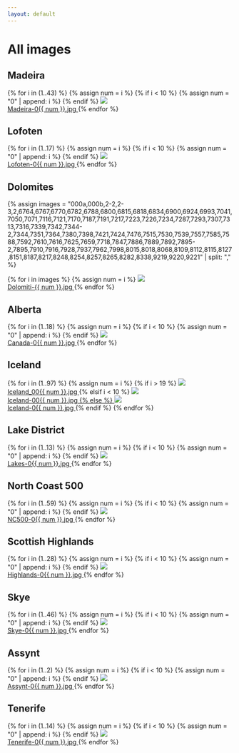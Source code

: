 ```yaml
---
layout: default
---
```


<h1>All images</h1>

<h2>Madeira</h2>

<div class="flex flex-wrap">
  {% for i in (1..43) %}
    {% assign num = i %}
    {% if i < 10 %}
        {% assign num = "0" | append: i %}
    {% endif %}
    <a href="https://mathayward.imgix.net/Madeira-0{{ num }}.jpg" target="_blank" class="w-1/3 p-2">
      <img src="https://mathayward.imgix.net/Madeira-0{{ num }}.jpg?w=600"><br>
      Madeira-0{{ num }}.jpg
    </a>
  {% endfor %}
</div>

<h2>Lofoten</h2>

<div class="flex flex-wrap">
  {% for i in (1..17) %}
    {% assign num = i %}
    {% if i < 10 %}
        {% assign num = "0" | append: i %}
    {% endif %}
    <a href="https://mathayward.imgix.net/Lofoten-0{{ num }}.jpg" target="_blank" class="w-1/3 p-2">
      <img src="https://mathayward.imgix.net/Lofoten-0{{ num }}.jpg?w=600"><br>
      Lofoten-0{{ num }}.jpg
    </a>
  {% endfor %}
</div>

<h2>Dolomites</h2>

<div class="flex flex-wrap">
  {% assign images = "000a,000b,2-2,2-3,2,6764,6767,6770,6782,6788,6800,6815,6818,6834,6900,6924,6993,7041,7050,7071,7116,7121,7170,7187,7191,7217,7223,7226,7234,7287,7293,7307,7313,7316,7339,7342,7344-2,7344,7351,7364,7380,7398,7421,7424,7476,7515,7530,7539,7557,7585,7588,7592,7610,7616,7625,7659,7718,7847,7886,7889,7892,7895-2,7895,7910,7916,7928,7937,7962,7998,8015,8018,8068,8109,8112,8115,8127,8151,8187,8217,8248,8254,8257,8265,8282,8338,9219,9220,9221" | split: "," %}

  {% for i in images %}
    {% assign num = i %}
    <a href="https://mathayward.imgix.net/Dolomiti-{{ num }}.jpg" target="_blank" class="w-1/3 p-2">
      <img src="https://mathayward.imgix.net/Dolomiti-{{ num }}.jpg?w=600"><br>
      Dolomiti-{{ num }}.jpg
    </a>
  {% endfor %}
</div>

<h2>Alberta</h2>

<div class="flex flex-wrap">
  {% for i in (1..18) %}
    {% assign num = i %}
    {% if i < 10 %}
        {% assign num = "0" | append: i %}
    {% endif %}
    <a href="https://mathayward.imgix.net/Canada-0{{ num }}.jpg" target="_blank" class="w-1/3 p-2">
      <img src="https://mathayward.imgix.net/Canada-0{{ num }}.jpg?w=600"><br>
      Canada-0{{ num }}.jpg
    </a>
  {% endfor %}
</div>

<h2>Iceland</h2>

<div class="flex flex-wrap">
  {% for i in (1..97) %}
    {% assign num = i %}
    {% if i > 19 %}
      <a href="https://mathayward.imgix.net/Iceland_00{{ num }}.jpg" target="_blank" class="w-1/3 p-2">
        <img src="https://mathayward.imgix.net/Iceland_00{{ num }}.jpg?w=600"><br>
        Iceland_00{{ num }}.jpg
      </a>
    {% elsif i < 10 %}
      <a href="https://mathayward.imgix.net/Iceland-00{{ num }}.jpg" target="_blank" class="w-1/3 p-2">
        <img src="https://mathayward.imgix.net/Iceland-00{{ num }}.jpg?w=600"><br>
        Iceland-00{{ num }}.jpg
    {% else %}
      <a href="https://mathayward.imgix.net/Iceland-0{{ num }}.jpg" target="_blank" class="w-1/3 p-2">
        <img src="https://mathayward.imgix.net/Iceland-0{{ num }}.jpg?w=600"><br>
        Iceland-0{{ num }}.jpg
      </a>
    {% endif %}
  {% endfor %}
</div>

<h2>Lake District</h2>

<div class="flex flex-wrap">
  {% for i in (1..13) %}
    {% assign num = i %}
    {% if i < 10 %}
        {% assign num = "0" | append: i %}
    {% endif %}
    <a href="https://mathayward.imgix.net/Lakes-0{{ num }}.jpg" target="_blank" class="w-1/3 p-2">
      <img src="https://mathayward.imgix.net/Lakes-0{{ num }}.jpg?w=600"><br>
      Lakes-0{{ num }}.jpg
    </a>
  {% endfor %}
</div>

<h2>North Coast 500</h2>

<div class="flex flex-wrap">
  {% for i in (1..59) %}
    {% assign num = i %}
    {% if i < 10 %}
        {% assign num = "0" | append: i %}
    {% endif %}
    <a href="https://mathayward.imgix.net/NC500-0{{ num }}.jpg" target="_blank" class="w-1/3 p-2">
      <img src="https://mathayward.imgix.net/NC500-0{{ num }}.jpg?w=600"><br>
      NC500-0{{ num }}.jpg
    </a>
  {% endfor %}
</div>

<h2>Scottish Highlands</h2>

<div class="flex flex-wrap">
  {% for i in (1..28) %}
    {% assign num = i %}
    {% if i < 10 %}
        {% assign num = "0" | append: i %}
    {% endif %}
    <a href="https://mathayward.imgix.net/Highlands-0{{ num }}.jpg" target="_blank" class="w-1/3 p-2">
      <img src="https://mathayward.imgix.net/Highlands-0{{ num }}.jpg?w=600"><br>
      Highlands-0{{ num }}.jpg
    </a>
  {% endfor %}
</div>

<h2>Skye</h2>

<div class="flex flex-wrap">
  {% for i in (1..46) %}
    {% assign num = i %}
    {% if i < 10 %}
        {% assign num = "0" | append: i %}
    {% endif %}
    <a href="https://mathayward.imgix.net/Skye-0{{ num }}.jpg" target="_blank" class="w-1/3 p-2">
      <img src="https://mathayward.imgix.net/Skye-0{{ num }}.jpg?w=600"><br>
      Skye-0{{ num }}.jpg
    </a>
  {% endfor %}
</div>

<h2>Assynt</h2>

<div class="flex flex-wrap">
  {% for i in (1..2) %}
    {% assign num = i %}
    {% if i < 10 %}
        {% assign num = "0" | append: i %}
    {% endif %}
    <a href="https://mathayward.imgix.net/Assynt-0{{ num }}.jpg" target="_blank" class="w-1/3 p-2">
      <img src="https://mathayward.imgix.net/Assynt-0{{ num }}.jpg?w=600"><br>
      Assynt-0{{ num }}.jpg
    </a>
  {% endfor %}
</div>

<h2>Tenerife</h2>

<div class="flex flex-wrap">
  {% for i in (1..14) %}
    {% assign num = i %}
    {% if i < 10 %}
        {% assign num = "0" | append: i %}
    {% endif %}
    <a href="https://mathayward.imgix.net/Tenerife-0{{ num }}.jpg" target="_blank" class="w-1/3 p-2">
      <img src="https://mathayward.imgix.net/Tenerife-0{{ num }}.jpg?w=600"><br>
      Tenerife-0{{ num }}.jpg
    </a>
  {% endfor %}
</div>